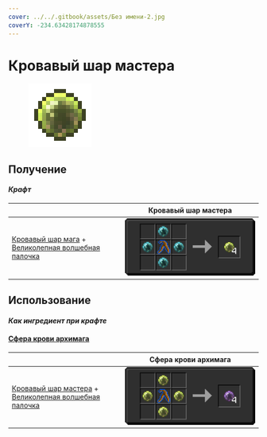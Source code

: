 ```yaml
---
cover: ../../.gitbook/assets/Без имени-2.jpg
coverY: -234.63428174878555
---
```


# Кровавый шар мастера

<figure><img src="../../.gitbook/assets/masterbloodorb_128.png" alt=""><figcaption></figcaption></figure>

## Получение

#### _Крафт_

| ㅤ                                                                                                                              |  Кровавый шар мастера                         |
| ------------------------------------------------------------------------------------------------------------------------------ | --------------------------------------------- |
| <p><a href="magicianbloodorb.md">Кровавый шар мага</a> +<br><a href="divining_rod_3.md">Великолепная волшебная палочка</a></p> | ![](../../.gitbook/assets/masterbloodorb.png) |

## Использование

#### _Как ингредиент при крафте_

#### [Сфера крови архимага](archmagebloodorb.md)

| ㅤ                                                                                                                               |  Сфера крови архимага                           |
| ------------------------------------------------------------------------------------------------------------------------------- | ----------------------------------------------- |
| <p><a href="masterbloodorb.md">Кровавый шар мастера</a> +<br><a href="divining_rod_3.md">Великолепная волшебная палочка</a></p> | ![](../../.gitbook/assets/archmagebloodorb.png) |


